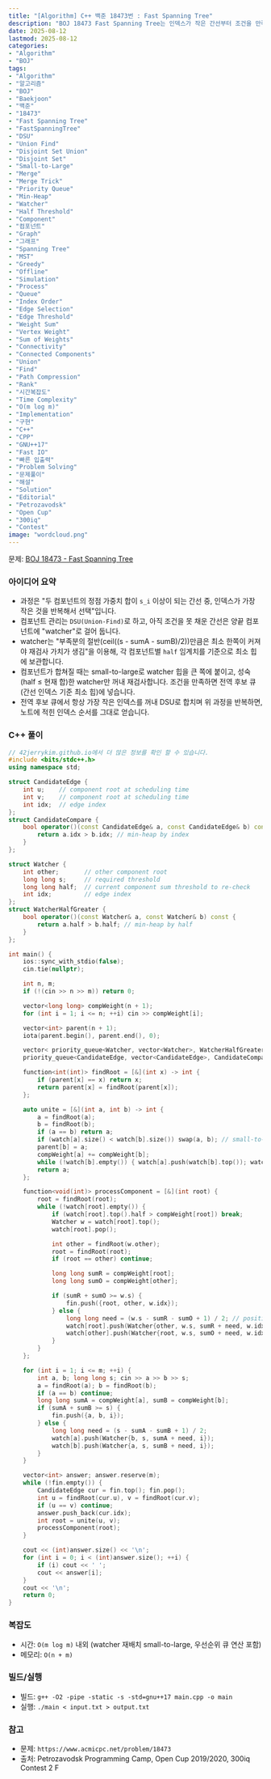 ```yaml
---
title: "[Algorithm] C++ 백준 18473번 : Fast Spanning Tree"
description: "BOJ 18473 Fast Spanning Tree는 인덱스가 작은 간선부터 조건을 만족할 때만 연결하는 과정을 효율적으로 복원하는 문제입니다. DSU(Union-Find)와 small-to-large 병합, 부족분 절반 기준의 watcher, 전역 후보 우선순위 큐를 이용해 O(m log m) 내에 기록된 간선 인덱스 시퀀스를 재현하는 C++ 구현과 핵심 아이디어를 정리했습니다."
date: 2025-08-12
lastmod: 2025-08-12
categories:
- "Algorithm"
- "BOJ"
tags:
- "Algorithm"
- "알고리즘"
- "BOJ"
- "Baekjoon"
- "백준"
- "18473"
- "Fast Spanning Tree"
- "FastSpanningTree"
- "DSU"
- "Union Find"
- "Disjoint Set Union"
- "Disjoint Set"
- "Small-to-Large"
- "Merge"
- "Merge Trick"
- "Priority Queue"
- "Min-Heap"
- "Watcher"
- "Half Threshold"
- "Component"
- "컴포넌트"
- "Graph"
- "그래프"
- "Spanning Tree"
- "MST"
- "Greedy"
- "Offline"
- "Simulation"
- "Process"
- "Queue"
- "Index Order"
- "Edge Selection"
- "Edge Threshold"
- "Weight Sum"
- "Vertex Weight"
- "Sum of Weights"
- "Connectivity"
- "Connected Components"
- "Union"
- "Find"
- "Path Compression"
- "Rank"
- "시간복잡도"
- "Time Complexity"
- "O(m log m)"
- "Implementation"
- "구현"
- "C++"
- "CPP"
- "GNU++17"
- "Fast IO"
- "빠른 입출력"
- "Problem Solving"
- "문제풀이"
- "해설"
- "Solution"
- "Editorial"
- "Petrozavodsk"
- "Open Cup"
- "300iq"
- "Contest"
image: "wordcloud.png"
---
```


문제: [BOJ 18473 - Fast Spanning Tree](https://www.acmicpc.net/problem/18473)

### 아이디어 요약
- 과정은 "두 컴포넌트의 정점 가중치 합이 `s_i` 이상이 되는 간선 중, 인덱스가 가장 작은 것을 반복해서 선택"입니다.
- 컴포넌트 관리는 `DSU(Union-Find)`로 하고, 아직 조건을 못 채운 간선은 양끝 컴포넌트에 "watcher"로 걸어 둡니다.
- watcher는 "부족분의 절반(ceil((s - sumA - sumB)/2))만큼은 최소 한쪽이 커져야 재검사 가치가 생김"을 이용해, 각 컴포넌트별 `half` 임계치를 기준으로 최소 힙에 보관합니다.
- 컴포넌트가 합쳐질 때는 small-to-large로 watcher 힙을 큰 쪽에 붙이고, 성숙(half ≤ 현재 합)한 watcher만 꺼내 재검사합니다. 조건을 만족하면 전역 후보 큐(간선 인덱스 기준 최소 힙)에 넣습니다.
- 전역 후보 큐에서 항상 가장 작은 인덱스를 꺼내 DSU로 합치며 위 과정을 반복하면, 노트에 적힌 인덱스 순서를 그대로 얻습니다.

### C++ 풀이

```cpp
// 42jerrykim.github.io에서 더 많은 정보를 확인 할 수 있습니다.
#include <bits/stdc++.h>
using namespace std;

struct CandidateEdge {
    int u;    // component root at scheduling time
    int v;    // component root at scheduling time
    int idx;  // edge index
};
struct CandidateCompare {
    bool operator()(const CandidateEdge& a, const CandidateEdge& b) const {
        return a.idx > b.idx; // min-heap by index
    }
};

struct Watcher {
    int other;       // other component root
    long long s;     // required threshold
    long long half;  // current component sum threshold to re-check
    int idx;         // edge index
};
struct WatcherHalfGreater {
    bool operator()(const Watcher& a, const Watcher& b) const {
        return a.half > b.half; // min-heap by half
    }
};

int main() {
    ios::sync_with_stdio(false);
    cin.tie(nullptr);

    int n, m;
    if (!(cin >> n >> m)) return 0;

    vector<long long> compWeight(n + 1);
    for (int i = 1; i <= n; ++i) cin >> compWeight[i];

    vector<int> parent(n + 1);
    iota(parent.begin(), parent.end(), 0);

    vector< priority_queue<Watcher, vector<Watcher>, WatcherHalfGreater> > watch(n + 1);
    priority_queue<CandidateEdge, vector<CandidateEdge>, CandidateCompare> fin; // eligible edges by smallest index

    function<int(int)> findRoot = [&](int x) -> int {
        if (parent[x] == x) return x;
        return parent[x] = findRoot(parent[x]);
    };

    auto unite = [&](int a, int b) -> int {
        a = findRoot(a);
        b = findRoot(b);
        if (a == b) return a;
        if (watch[a].size() < watch[b].size()) swap(a, b); // small-to-large by watcher heap size
        parent[b] = a;
        compWeight[a] += compWeight[b];
        while (!watch[b].empty()) { watch[a].push(watch[b].top()); watch[b].pop(); }
        return a;
    };

    function<void(int)> processComponent = [&](int root) {
        root = findRoot(root);
        while (!watch[root].empty()) {
            if (watch[root].top().half > compWeight[root]) break;
            Watcher w = watch[root].top();
            watch[root].pop();

            int other = findRoot(w.other);
            root = findRoot(root);
            if (root == other) continue;

            long long sumR = compWeight[root];
            long long sumO = compWeight[other];

            if (sumR + sumO >= w.s) {
                fin.push({root, other, w.idx});
            } else {
                long long need = (w.s - sumR - sumO + 1) / 2; // positive
                watch[root].push(Watcher{other, w.s, sumR + need, w.idx});
                watch[other].push(Watcher{root, w.s, sumO + need, w.idx});
            }
        }
    };

    for (int i = 1; i <= m; ++i) {
        int a, b; long long s; cin >> a >> b >> s;
        a = findRoot(a); b = findRoot(b);
        if (a == b) continue;
        long long sumA = compWeight[a], sumB = compWeight[b];
        if (sumA + sumB >= s) {
            fin.push({a, b, i});
        } else {
            long long need = (s - sumA - sumB + 1) / 2;
            watch[a].push(Watcher{b, s, sumA + need, i});
            watch[b].push(Watcher{a, s, sumB + need, i});
        }
    }

    vector<int> answer; answer.reserve(m);
    while (!fin.empty()) {
        CandidateEdge cur = fin.top(); fin.pop();
        int u = findRoot(cur.u), v = findRoot(cur.v);
        if (u == v) continue;
        answer.push_back(cur.idx);
        int root = unite(u, v);
        processComponent(root);
    }

    cout << (int)answer.size() << '\n';
    for (int i = 0; i < (int)answer.size(); ++i) {
        if (i) cout << ' ';
        cout << answer[i];
    }
    cout << '\n';
    return 0;
}
```

### 복잡도
- 시간: `O(m log m)` 내외 (watcher 재배치 small-to-large, 우선순위 큐 연산 포함)
- 메모리: `O(n + m)`

### 빌드/실행
- 빌드: `g++ -O2 -pipe -static -s -std=gnu++17 main.cpp -o main`
- 실행: `./main < input.txt > output.txt`

### 참고
- 문제: `https://www.acmicpc.net/problem/18473`
- 출처: Petrozavodsk Programming Camp, Open Cup 2019/2020, 300iq Contest 2 F


